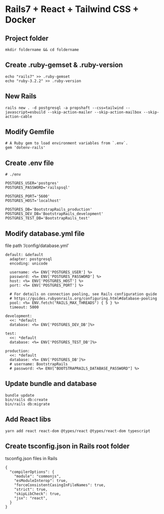 # Rails7 + React + Tailwind CSS + Docker


## Project folder

```
mkdir foldername && cd foldername
```

## Create .ruby-gemset & .ruby-version

```
echo "rails7" >> .ruby-gemset
echo "ruby-3.2.2" >> .ruby-version
```


## New Rails
```
rails new . -d postgresql -a propshaft --css=tailwind --javascript=esbuild --skip-action-mailer --skip-action-mailbox --skip-action-cable
```

## Modify Gemfile 
```
# A Ruby gem to load environment variables from `.env`.
gem 'dotenv-rails'
```

## Create .env file

```
# ./env

POSTGRES_USER='postgres'
POSTGRES_PASSWORD='railspsql'

POSTGRES_PORT='5600'
POSTGRES_HOST='localhost'

POSTGRES_DB='BootstrapRails_production'
POSTGRES_DEV_DB='BootstrapRails_development'
POSTGRES_TEST_DB='BootstrapRails_test'
```


## Modify database.yml file
file path ‘/config/database.yml’

```
default: &default
  adapter: postgresql
  encoding: unicode
  
  username: <%= ENV['POSTGRES_USER'] %>
  password: <%= ENV['POSTGRES_PASSWORD'] %>
  host: <%= ENV['POSTGRES_HOST'] %>
  port: <%= ENV['POSTGRES_PORT'] %>

  # For details on connection pooling, see Rails configuration guide
  # https://guides.rubyonrails.org/configuring.html#database-pooling
  pool: <%= ENV.fetch("RAILS_MAX_THREADS") { 5 } %>
  timeout: 5000

development:
  <<: *default
  database: <%= ENV['POSTGRES_DEV_DB']%>
  
test:
  <<: *default
  database: <%= ENV['POSTGRES_TEST_DB']%>

production:
  <<: *default
  database: <%= ENV['POSTGRES_DB']%>
  # username: BootstrapRails
  # password: <%= ENV["BOOTSTRAPRAILS_DATABASE_PASSWORD"] %>
```

## Update bundle and database
```
bundle update
bin/rails db:create
bin/rails db:migrate
```

## Add React libs
```
yarn add react react-dom @types/react @types/react-dom typescript
```

## Create tsconfig.json in Rails root folder

tsconfig.json files in Rails
```
{
  "compilerOptions": {
    "module": "commonjs",
    "esModuleInterop": true,
    "forceConsistentCasingInFileNames": true,
    "strict": true,
    "skipLibCheck": true,
    "jsx": "react",
  }
}
```